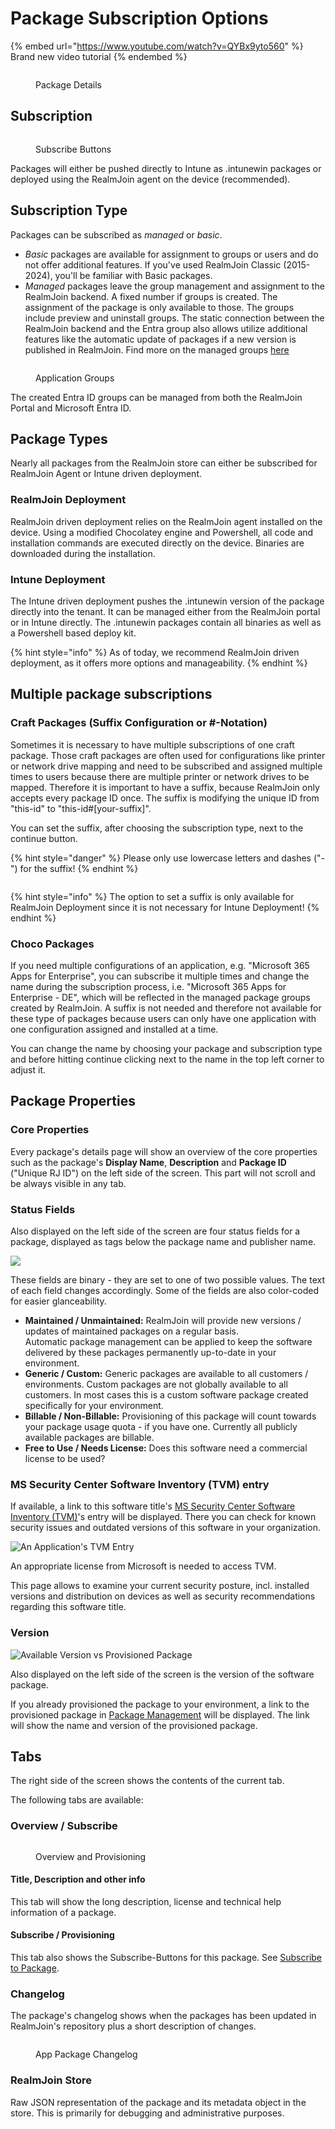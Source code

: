 # Package Subscription Options



{% embed url="https://www.youtube.com/watch?v=QYBx9yto560" %}
Brand new video tutorial
{% endembed %}

<figure><img src="../../../../.gitbook/assets/image (310).png" alt=""><figcaption><p>Package Details</p></figcaption></figure>

## Subscription

<figure><img src="../../../.gitbook/assets/image (35).png" alt=""><figcaption><p>Subscribe Buttons</p></figcaption></figure>

Packages will either be pushed directly to Intune as .intunewin packages or deployed using the RealmJoin agent on the device (recommended).&#x20;

## Subscription Type

Packages can be subscribed as _managed_ or _basic_.

* _Basic_ packages are available for assignment to groups or users and do not offer additional features. If you've used RealmJoin Classic (2015-2024), you'll be familiar with Basic packages.&#x20;
* _Managed_ packages leave the group management and assignment to the RealmJoin backend. A fixed number if groups is created. The assignment of the package is only available to those. The groups include preview and uninstall groups. The static connection between the RealmJoin backend and the Entra group also allows utilize additional features like the automatic update of packages if a new version is published in RealmJoin. Find more on the managed groups [here](https://docs.realmjoin.com/app-management/packages/package-deployment#managed-deployment)



<figure><img src="../../../../.gitbook/assets/image (335).png" alt=""><figcaption><p>Application Groups</p></figcaption></figure>

The created Entra ID groups can be managed from both the RealmJoin Portal and Microsoft Entra ID.&#x20;

## Package Types

Nearly all packages from the RealmJoin store can either be subscribed for RealmJoin Agent or Intune driven deployment.&#x20;

### RealmJoin Deployment

RealmJoin driven deployment relies on the RealmJoin agent installed on the device. Using a modified Chocolatey engine and Powershell, all code and installation commands are executed directly on the device. Binaries are downloaded during the installation.&#x20;

### Intune Deployment

The Intune driven deployment pushes the .intunewin version of the package directly into the tenant. It can be managed either from the RealmJoin portal or in Intune directly. The .intunewin packages contain all binaries as well as a Powershell based deploy kit.&#x20;

{% hint style="info" %}
As of today, we recommend RealmJoin driven deployment, as it offers more options and manageability.&#x20;
{% endhint %}

##

## Multiple package subscriptions

### Craft Packages (Suffix Configuration or #-Notation)

Sometimes it is necessary to have multiple subscriptions of one craft package. Those craft packages are often used for configurations like printer or network drive mapping and need to be subscribed and assigned multiple times to users because there are multiple printer or network drives to be mapped. Therefore it is important to have a suffix, because RealmJoin only accepts every package ID once. The suffix is modifying the unique ID from "this-id" to "this-id#\[your-suffix]".

You can set the suffix, after choosing the subscription type, next to the continue button.

{% hint style="danger" %}
Please only use lowercase letters and dashes ("-") for the suffix!
{% endhint %}

<figure><img src="../../../.gitbook/assets/image.png" alt=""><figcaption></figcaption></figure>

{% hint style="info" %}
The option to set a suffix is only available for RealmJoin Deployment since it is not necessary for Intune Deployment!
{% endhint %}

### Choco Packages

If you need multiple configurations of an application, e.g. "Microsoft 365 Apps for Enterprise", you can subscribe it multiple times and change the name during the subscription process, i.e. "Microsoft 365 Apps for Enterprise - DE", which will be reflected in the managed package groups created by RealmJoin. A suffix is not needed and therefore not available for these type of packages because users can only have one application with one configuration assigned and installed at a time.

You can change the name by choosing your package and subscription type and before hitting continue clicking next to the name in the top left corner to adjust it.&#x20;

## Package Properties

### Core Properties

Every package's details page will show an overview of the core properties such as the package's **Display Name**, **Description** and **Package ID** ("Unique RJ ID") on the left side of the screen. This part will not scroll and be always visible in any tab.

### Status Fields

Also displayed on the left side of the screen are four status fields for a package, displayed as tags below the package name and publisher name.

![](<../../../../.gitbook/assets/image (112).png>)

These fields are binary - they are set to one of two possible values. The text of each field changes accordingly. Some of the fields are also color-coded for easier glanceability.

* **Maintained / Unmaintained:** RealmJoin will provide new versions / updates of maintained packages on a regular basis.\
  Automatic package management can be applied to keep the software delivered by these packages permanently up-to-date in your environment.
* **Generic / Custom:** Generic packages are available to all customers / environments. Custom packages are not globally available to all customers. In most cases this is a custom software package created specifically for your environment.
* **Billable / Non-Billable:** Provisioning of this package will count towards your package usage quota - if you have one. Currently all publicly available packages are billable.
* **Free to Use / Needs License:** Does this software need a commercial license to be used?

### MS Security Center Software Inventory (TVM) entry

If available, a link to this software title's [MS Security Center Software Inventory (TVM)](https://security.microsoft.com/software-inventory/applications)'s entry will be displayed. There you can check for known security issues and outdated versions of this software in your organization.

![An Application's TVM Entry](<../../../../.gitbook/assets/image (104).png>)

An appropriate license from Microsoft is needed to access TVM.

This page allows to examine your current security posture, incl. installed versions and distribution on devices as well as security recommendations regarding this software title.

### Version

![Available Version vs Provisioned Package](<../../../../.gitbook/assets/image (250).png>)

Also displayed on the left side of the screen is the version of the software package.

If you already provisioned the package to your environment, a link to the provisioned package in [Package Management](../package-management.md) will be displayed. The link will show the name and version of the provisioned package.

## Tabs

The right side of the screen shows the contents of the current tab.

The following tabs are available:

### Overview / Subscribe

<figure><img src="../../../../.gitbook/assets/image (333).png" alt=""><figcaption><p>Overview and Provisioning</p></figcaption></figure>

#### Title, Description and other info

This tab will show the long description, license and technical help information of a package.

#### Subscribe / Provisioning

This tab also shows the Subscribe-Buttons for this package. See [Subscribe to Package](../package-deployment.md).

### Changelog

The package's changelog shows when the packages has been updated in RealmJoin's repository plus a short description of changes.

<figure><img src="../../../../.gitbook/assets/image (334).png" alt=""><figcaption><p>App Package Changelog</p></figcaption></figure>

### RealmJoin Store

Raw JSON representation of the package and its metadata object in the store. This is primarily for debugging and administrative purposes.
